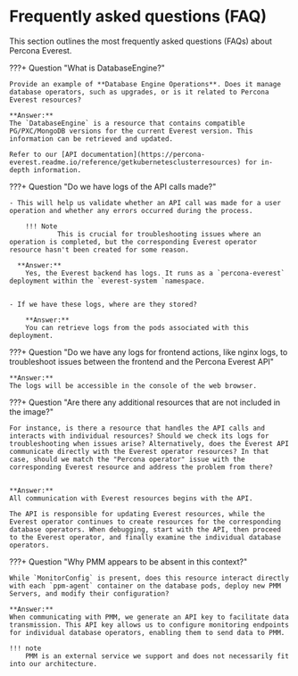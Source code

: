 # Frequently asked questions (FAQ)

This section outlines the most frequently asked questions (FAQs) about Percona Everest.


???+ Question "What is DatabaseEngine?"

    Provide an example of **Database Engine Operations**. Does it manage database operators, such as upgrades, or is it related to Percona Everest resources?
    
    **Answer:**
    The `DatabaseEngine` is a resource that contains compatible PG/PXC/MongoDB versions for the current Everest version. This information can be retrieved and updated.

    Refer to our [API documentation](https://percona-everest.readme.io/reference/getkubernetesclusterresources) for in-depth information.

???+ Question "Do we have logs of the API calls made?"

    - This will help us validate whether an API call was made for a user operation and whether any errors occurred during the process. 
    
        !!! Note
                This is crucial for troubleshooting issues where an operation is completed, but the corresponding Everest operator resource hasn't been created for some reason. 

      **Answer:**
        Yes, the Everest backend has logs. It runs as a `percona-everest` deployment within the `everest-system `namespace. 


    - If we have these logs, where are they stored?

        **Answer:**
        You can retrieve logs from the pods associated with this deployment.


???+ Question "Do we have any logs for frontend actions, like nginx logs, to troubleshoot issues between the frontend and the Percona Everest API" 

    **Answer:**
    The logs will be accessible in the console of the web browser.

???+ Question "Are there any additional resources that are not included in the image?"

    For instance, is there a resource that handles the API calls and interacts with individual resources? Should we check its logs for troubleshooting when issues arise? Alternatively, does the Everest API communicate directly with the Everest operator resources? In that case, should we match the "Percona operator" issue with the corresponding Everest resource and address the problem from there?


    **Answer:**
    All communication with Everest resources begins with the API.

    The API is responsible for updating Everest resources, while the Everest operator continues to create resources for the corresponding database operators. When debugging, start with the API, then proceed to the Everest operator, and finally examine the individual database operators.


???+ Question "Why PMM appears to be absent in this context?"

    While `MonitorConfig` is present, does this resource interact directly with each `ppm-agent` container on the database pods, deploy new PMM Servers, and modify their configuration?

    **Answer:**
    When communicating with PMM, we generate an API key to facilitate data transmission. This API key allows us to configure monitoring endpoints for individual database operators, enabling them to send data to PMM.

    !!! note
        PMM is an external service we support and does not necessarily fit into our architecture.
